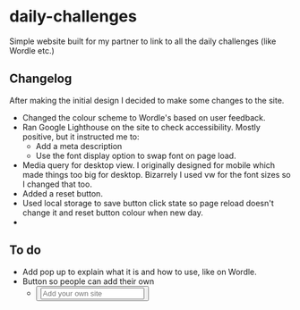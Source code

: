 # daily-challenges

Simple website built for my partner to link to all the daily challenges (like Wordle etc.)

## Changelog

After making the initial design I decided to make some changes to the site.

- Changed the colour scheme to Wordle's based on user feedback.
- Ran Google Lighthouse on the site to check accessibility. Mostly positive, but it instructed me to:
  - Add a meta description
  - Use the font display option to swap font on page load.
- Media query for desktop view. I originally designed for mobile which made things too big for desktop. Bizarrely I used vw for the font sizes so I changed that too.
- Added a reset button.
- Used local storage to save button click state so page reload doesn't change it and reset button colour when new day.
-

## To do

- Add pop up to explain what it is and how to use, like on Wordle.
- Button so people can add their own
  - <button class="noColorChange">
      <input type="text" placeholder="Add your own site" />
    </button>
